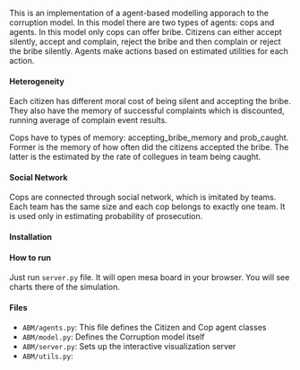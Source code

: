 This is an implementation of a agent-based modelling apporach to the corruption model. In this model there are two types of agents: cops and agents.
In this model only cops can offer bribe. Citizens can either accept silently, accept and complain, reject the bribe and then complain or reject the bribe silently.
Agents make actions based on estimated utilities for each action. 

####  Heterogeneity
Each citizen has different moral cost of being silent and accepting the bribe. They also have the memory of successful complaints which is discounted, running average of complain event results.

Cops have to types of memory: accepting_bribe_memory and prob_caught. Former is the memory of how often did the citizens accepted the bribe. The latter is the estimated by the rate of collegues in team being caught.

#### Social Network
Cops are connected through social network, which is imitated by teams. Each team has the same size and each cop belongs to exactly one team. It is used only in estimating probability of prosecution.

#### Installation


#### How to run
Just run `server.py` file. It will open mesa board in your browser. You will see charts there of the simulation. 

#### Files
- `ABM/agents.py`: This file defines the Citizen and Cop agent classes
- `ABM/model.py`: Defines the Corruption model itself
- `ABM/server.py`:  Sets up the interactive visualization server
- `ABM/utils.py`: